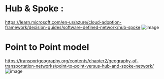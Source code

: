 # Hub & Spoke : 

https://learn.microsoft.com/en-us/azure/cloud-adoption-framework/decision-guides/software-defined-network/hub-spoke
![image](https://user-images.githubusercontent.com/40743779/209608094-ed06b329-6b7b-4121-a52c-087de9254543.png)

# Point to Point model

https://transportgeography.org/contents/chapter2/geography-of-transportation-networks/point-to-point-versus-hub-and-spoke-network/
![image](https://user-images.githubusercontent.com/40743779/209608124-7fd28917-aec9-400e-a895-983d90875be8.png)

